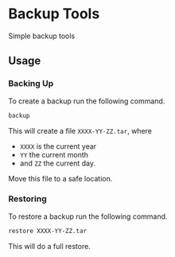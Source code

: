 # Backup Tools
Simple backup tools

## Usage

### Backing Up
To create a backup run the following command.
```sh
backup
```
This will create a file `XXXX-YY-ZZ.tar`, where
- `XXXX` is the current year
- `YY` the current month
- and `ZZ` the current day.

Move this file to a safe location.

### Restoring
To restore a backup run the following command.
```sh
restore XXXX-YY-ZZ.tar
```
This will do a full restore.
